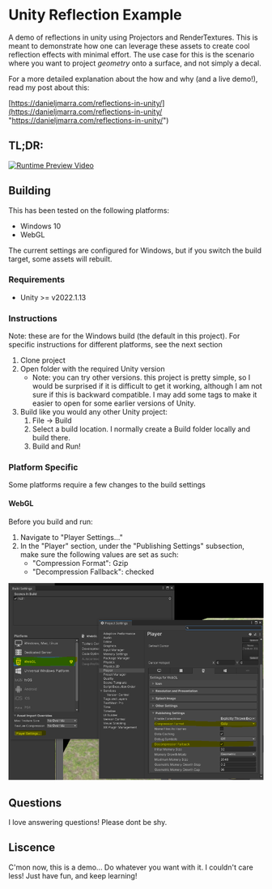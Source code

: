# Unity Reflection Example

A demo of reflections in unity using Projectors and RenderTextures. This is meant to demonstrate how one can leverage these assets to create cool reflection effects with minimal effort. The use case for this is the scenario where you want to project _geometry_ onto a surface, and not simply a decal. 

For a more detailed explanation about the how and why (and a live demo!), read my post about this:

[https://danieljmarra.com/reflections-in-unity/](https://danieljmarra.com/reflections-in-unity/ "https://danieljmarra.com/reflections-in-unity/")

## TL;DR:

[![Runtime Preview Video](https://raw.githubusercontent.com/dmarra/UnityReflectionExample/master/Docs/Assets/Images/runtime_preview.gif "Runtime Preview Video")](https://raw.githubusercontent.com/dmarra/UnityReflectionExample/master/Docs/Assets/Images/runtime_preview.gif "Runtime Preview Video")

## Building

This has been tested on the following platforms:

- Windows 10
- WebGL

The current settings are configured for Windows, but if you switch the build target, some assets will rebuilt. 

### Requirements

- Unity >= v2022.1.13

### Instructions

Note: these are for the Windows build (the default in this project). For specific instructions for different platforms, see the next section

1. Clone project
2. Open folder with the required Unity version
	- Note: you can try other versions. this project is pretty simple, so I would be surprised if it is difficult to get it working, although I am not sure if this is backward compatible. I may add some tags to make it easier to open for some earlier versions of Unity. 
3. Build like you would any other Unity project:
	1. File -> Build
	2. Select a build location. I normally create a Build folder locally and build there. 
	3. Build and Run!


### Platform Specific

Some platforms require a few changes to the build settings

#### WebGL

Before you build and run:

1. Navigate to "Player Settings..."
2. In the "Player" section, under the "Publishing Settings" subsection, make sure the following values are set as such:
	- "Compression Format": Gzip
	- "Decompression Fallback": checked

[![WebGL Settings Screenshot](https://raw.githubusercontent.com/dmarra/UnityReflectionExample/master/Docs/Assets/Images/webgl_settings_1.png "WebGL Settings Screenshot")](https://raw.githubusercontent.com/dmarra/UnityReflectionExample/master/Docs/Assets/Images/webgl_settings_1.png "WebGL Settings Screenshot")


## Questions

I love answering questions! Please dont be shy.

## Liscence
C\'mon now, this is a demo... Do whatever you want with it. I couldn\'t care less! Just have fun, and keep learning!